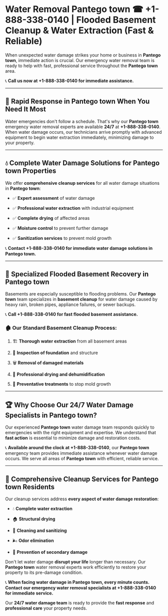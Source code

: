 # Water Removal Pantego town ☎ +1-888-338-0140 | Flooded Basement Cleanup & Water Extraction (Fast & Reliable)

When unexpected water damage strikes your home or business in **Pantego town**, immediate action is crucial. Our emergency water removal team is ready to help with fast, professional service throughout the **Pantego town** area. 

📞 **Call us now at +1-888-338-0140 for immediate assistance.**
---
## 🚀 Rapid Response in Pantego town When You Need It Most
Water emergencies don't follow a schedule. That's why our **Pantego town** emergency water removal experts are available **24/7** at **+1-888-338-0140**. When water damage occurs, our technicians arrive promptly with advanced equipment to begin water extraction immediately, minimizing damage to your property.
---
## 💧 Complete Water Damage Solutions for Pantego town Properties
We offer **comprehensive cleanup services** for all water damage situations in **Pantego town**:
- ✅ **Expert assessment** of water damage  
- ✅ **Professional water extraction** with industrial equipment  
- ✅ **Complete drying** of affected areas  
- ✅ **Moisture control** to prevent further damage  
- ✅ **Sanitization services** to prevent mold growth  
📞 **Contact +1-888-338-0140 for immediate water damage solutions in Pantego town.**
---
## 🌊 Specialized Flooded Basement Recovery in Pantego town
Basements are especially susceptible to flooding problems. Our **Pantego town** team specializes in **basement cleanup** for water damage caused by heavy rain, broken pipes, appliance failures, or sewer backups. 
📞 **Call +1-888-338-0140 for fast flooded basement assistance.**
### 🏚️ Our Standard Basement Cleanup Process:
1. 🏗️ **Thorough water extraction** from all basement areas  
2. 🔎 **Inspection of foundation** and structure  
3. 🗑️ **Removal of damaged materials**  
4. 💨 **Professional drying and dehumidification**  
5. 🚫 **Preventative treatments** to stop mold growth  
---
## 🏆 Why Choose Our 24/7 Water Damage Specialists in Pantego town?
Our experienced **Pantego town** water damage team responds quickly to emergencies with the right equipment and expertise. We understand that **fast action** is essential to minimize damage and restoration costs.
📞 **Available around the clock at +1-888-338-0140**, our **Pantego town** emergency team provides immediate assistance whenever water damage occurs. We serve all areas of **Pantego town** with efficient, reliable service.
---
## 🧹 Comprehensive Cleanup Services for Pantego town Residents
Our cleanup services address **every aspect of water damage restoration**:
- 💧 **Complete water extraction**  
- 🏠 **Structural drying**  
- 🧼 **Cleaning and sanitizing**  
- 🌬️ **Odor elimination**  
- 🚫 **Prevention of secondary damage**  
Don't let water damage **disrupt your life** longer than necessary. Our **Pantego town** water removal experts work efficiently to restore your property to its pre-damage condition.
📞 **When facing water damage in Pantego town, every minute counts. Contact our emergency water removal specialists at +1-888-338-0140 for immediate service.**
Our **24/7 water damage team** is ready to provide the **fast response** and **professional care** your property needs.
